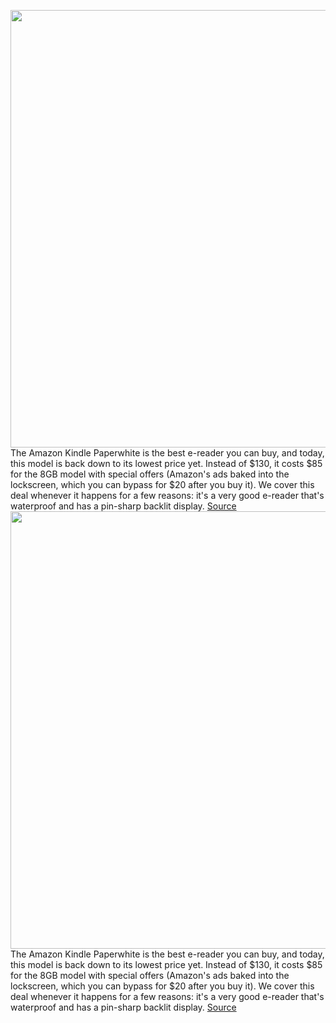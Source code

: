 <img src='https://cdn.vox-cdn.com/thumbor/nTZDk8JMXl79dq_6BheINkpgehc=/0x0:2040x1360/1200x800/filters:focal(857x517:1183x843)/cdn.vox-cdn.com/uploads/chorus_image/image/66416363/akrales_181101_3056_0224.0.jpg' width='700px' /><br/>
The Amazon Kindle Paperwhite is the best e-reader you can buy, and today, this model is back down to its lowest price yet. Instead of $130, it costs $85 for the 8GB model with special offers (Amazon's ads baked into the lockscreen, which you can bypass for $20 after you buy it). We cover this deal whenever it happens for a few reasons: it's a very good e-reader that's waterproof and has a pin-sharp backlit display.
<a href='https://www.theverge.com/good-deals/2020/3/2/21161192/amazon-kindle-paperwhite-deal-sale-apple-homepod-google-pixelbook'> Source <a/><img src='https://cdn.vox-cdn.com/thumbor/nTZDk8JMXl79dq_6BheINkpgehc=/0x0:2040x1360/1200x800/filters:focal(857x517:1183x843)/cdn.vox-cdn.com/uploads/chorus_image/image/66416363/akrales_181101_3056_0224.0.jpg' width='700px' /><br/>
The Amazon Kindle Paperwhite is the best e-reader you can buy, and today, this model is back down to its lowest price yet. Instead of $130, it costs $85 for the 8GB model with special offers (Amazon's ads baked into the lockscreen, which you can bypass for $20 after you buy it). We cover this deal whenever it happens for a few reasons: it's a very good e-reader that's waterproof and has a pin-sharp backlit display.
<a href='https://www.theverge.com/good-deals/2020/3/2/21161192/amazon-kindle-paperwhite-deal-sale-apple-homepod-google-pixelbook'> Source <a/>